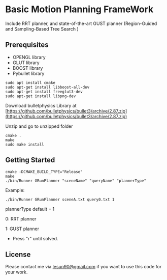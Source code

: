 # Basic Motion Planning FrameWork
Include RRT planner, and state-of-the-art GUST planner (Region-Guided and Sampling-Based Tree Search )

## Prerequisites
- OPENGL library
- GLUT library
- BOOST library
- Pybullet library

```
sudo apt install cmake
sudo apt-get install libboost-all-dev
sudo apt-get install freeglut3-dev
sudo apt-get install libpng-dev
```

Download bulletphysics Library at [https://github.com/bulletphysics/bullet3/archive/2.87.zip](https://github.com/bulletphysics/bullet3/archive/2.87.zip)

Unzip and go to unzipped folder

```
cmake .
make
sudo make install
```

## Getting Started
```
cmake -DCMAKE_BUILD_TYPE="Release"
make
./bin/Runner GRunPlanner "sceneName" "queryName" "plannerType"
```

Example:
```
./bin/Runner GRunPlanner sceneA.txt query0.txt 1
```
plannerType default = 1

0: RRT planner

1: GUST planner

- Press "r" until solved.

## License

Please contact me via lesun90@gmail.com if you want to use this code for your work.
